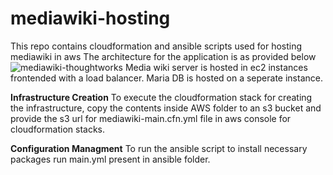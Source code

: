 # mediawiki-hosting
This repo contains cloudformation and ansible scripts used for hosting mediawiki in aws
The architecture for the application is as provided below
![mediawiki-thoughtworks](https://user-images.githubusercontent.com/28534583/134063573-0b780af9-8b15-4bc9-b983-c8ab2f887626.jpg)
Media wiki server is hosted  in ec2 instances frontended with a load balancer. Maria DB is hosted on a seperate instance.

**Infrastructure Creation**
To execute the cloudformation stack for creating the infrastructure, copy the contents inside AWS folder to an s3 bucket and provide the s3 url for mediawiki-main.cfn.yml file in aws console for cloudformation stacks.

**Configuration Managment**
To run the ansible script to install necessary packages run main.yml present in ansible folder.
